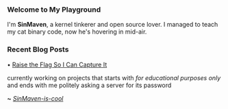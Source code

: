 ### Welcome to My Playground

I'm **SinMaven**, a kernel tinkerer and open source lover. I managed to teach my cat binary code, now he's hovering in mid-air.

### Recent Blog Posts

<!-- blog starts -->
• [Raise the Flag So I Can Capture It](https://sinmaven.vercel.app/blog/writeup/writeup-methods/)<!-- blog ends --> 

currently working on projects that starts with _for educational purposes only_ and ends with me politely asking a server for its password

**~** [_SinMaven-is-cool_](https://sinmaven.vercel.app)
